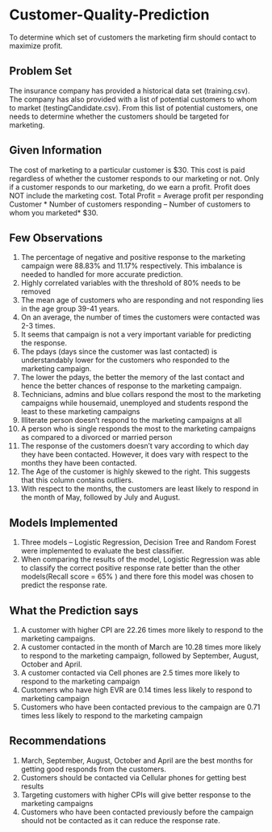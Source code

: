 # Customer-Quality-Prediction
To determine which set of customers the marketing firm should contact to maximize profit.

## Problem Set
The insurance company has provided a historical data set (training.csv). The company has also provided with a list of potential
customers to whom to market (testingCandidate.csv). From this list of potential customers, one needs to determine whether the customers should be targeted for marketing.

## Given Information
The cost of marketing to a particular customer is $30. This cost is paid regardless of whether the customer responds to our marketing or
not.
Only if a customer responds to our marketing, do we earn a profit.
Profit does NOT include the marketing cost.
Total Profit = Average profit per responding Customer * Number of customers responding – Number of customers to whom you marketed* $30.

## Few Observations
1. The percentage of negative and positive response  to the marketing campaign were  88.83% and  11.17% respectively. 
This imbalance is needed to handled for more accurate prediction.
2. Highly correlated variables with the threshold of 80% needs to be removed
3. The mean age of customers who are responding and not responding lies in the age group 39-41 years.
4. On an average, the number of times the customers were contacted was 2-3 times. 
5. It seems that campaign is not a very important variable for predicting the response. 
6. The pdays (days since the customer was last contacted) is understandably lower for the customers who responded to the marketing campaign. 
7. The lower the pdays, the better the memory of the last contact and hence the better chances of response to the marketing campaign.
8. Technicians, admins and blue collars respond the most to the marketing campaigns while housemaid, unemployed and students respond the least to these marketing campaigns
9. Illiterate person doesn’t respond to the marketing campaigns at all
10. A person who is single responds the most to the marketing campaigns as compared to a divorced or married person
11. The response of the customers doesn’t vary according to which day they have been contacted. 
However, it does vary with respect to the months they have been contacted. 
12. The Age of the customer is highly skewed to the right. This suggests that this column contains outliers. 
13. With respect to the months, the customers are least likely to respond in the month of May, followed by July and August. 

## Models Implemented
1. Three models – Logistic Regression, Decision Tree and Random Forest were implemented to evaluate the best classifier. 
2. When comparing the results of the model, Logistic Regression was able to classify the correct positive response rate better than the 
other models(Recall score = 65% ) and there fore this model was chosen to predict the response rate. 

## What the Prediction says
1. A customer with higher CPI are 22.26 times more likely to respond to the marketing campaigns. 
2. A customer contacted in the month of March are 10.28 times more likely to respond to the marketing campaign, followed by September, August, October and April.
3. A customer contacted via Cell phones are 2.5 times more likely to respond to the marketing campaign
4. Customers who have high EVR are 0.14 times less likely to respond to marketing campaign
5. Customers who have been contacted previous to the campaign are 0.71 times less likely to respond to the marketing campaign

## Recommendations
1. March, September, August, October and April are the best months for getting good responds from the customers.
2. Customers should be contacted via Cellular phones for getting best results
3. Targeting customers with higher CPIs will give better response to the marketing campaigns 
4. Customers who have been contacted previously before the campaign should not be contacted as it can reduce the response rate. 


 
